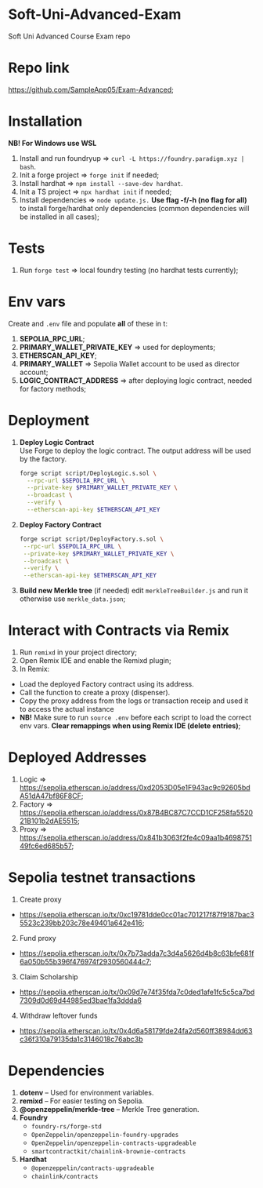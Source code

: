 # Soft-Uni-Advanced-Exam

Soft Uni Advanced Course Exam repo

# Repo link

https://github.com/SampleApp05/Exam-Advanced;

# Installation

**NB! For Windows use WSL**

1. Install and run foundryup => `curl -L https://foundry.paradigm.xyz | bash`.
2. Init a forge project => `forge init` if needed;
3. Install hardhat => `npm install --save-dev hardhat`.
4. Init a TS project => `npx hardhat init` if needed;
5. Install dependencies => `node update.js.` **Use flag -f/-h (no flag for all)** to install forge/hardhat only dependencies (common dependencies will be installed in all cases);

# Tests

1. Run `forge test` => local foundry testing (no hardhat tests currently);

# Env vars

Create and `.env` file and populate **all** of these in t:

1. **SEPOLIA_RPC_URL**;
2. **PRIMARY_WALLET_PRIVATE_KEY** => used for deployments;
3. **ETHERSCAN_API_KEY**;
4. **PRIMARY_WALLET** => Sepolia Wallet account to be used as director account;
5. **LOGIC_CONTRACT_ADDRESS** => after deploying logic contract, needed for factory methods;

# Deployment

1. **Deploy Logic Contract**  
   Use Forge to deploy the logic contract. The output address will be used by the factory.
   ```bash
   forge script script/DeployLogic.s.sol \
     --rpc-url $SEPOLIA_RPC_URL \
     --private-key $PRIMARY_WALLET_PRIVATE_KEY \
     --broadcast \
     --verify \
     --etherscan-api-key $ETHERSCAN_API_KEY
   ```
2. **Deploy Factory Contract**
   ```bash
   forge script script/DeployFactory.s.sol \
    --rpc-url $SEPOLIA_RPC_URL \
    --private-key $PRIMARY_WALLET_PRIVATE_KEY \
    --broadcast \
    --verify \
    --etherscan-api-key $ETHERSCAN_API_KEY
   ```
3. **Build new Merkle tree** (if needed)
   edit `merkleTreeBuilder.js` and run it otherwise use `merkle_data.json`;

# Interact with Contracts via Remix

1. Run `remixd` in your project directory;
2. Open Remix IDE and enable the Remixd plugin;
3. In Remix:

- Load the deployed Factory contract using its address.
- Call the function to create a proxy (dispenser).
- Copy the proxy address from the logs or transaction receip and used it to access the actual instance
- **NB!** Make sure to run `source .env` before each script to load the correct env vars. **Clear remappings when using Remix IDE (delete entries)**;

# Deployed Addresses

1. Logic => https://sepolia.etherscan.io/address/0xd2053D05e1F943ac9c92605bdA51dA47bf86F8CF;
2. Factory => https://sepolia.etherscan.io/address/0x87B4BC87C7CCD1CF258fa552021B101b2dAE5515;
3. Proxy => https://sepolia.etherscan.io/address/0x841b3063f2fe4c09aa1b469875149fc6ed685b57;

# Sepolia testnet transactions

1. Create proxy

- https://sepolia.etherscan.io/tx/0xc19781dde0cc01ac701217f87f9187bac35523c239bb203c78e49401a642e416;

2. Fund proxy

- https://sepolia.etherscan.io/tx/0x7b73adda7c3d4a5626d4b8c63bfe681f6a050b55b396f476974f2930560444c7;

3. Claim Scholarship

- https://sepolia.etherscan.io/tx/0x09d7e74f35fda7c0ded1afe1fc5c5ca7bd7309d0d69d44985ed3bae1fa3ddda6

4. Withdraw leftover funds

- https://sepolia.etherscan.io/tx/0x4d6a58179fde24fa2d560ff38984dd63c36f310a79135da1c3146018c76abc3b

# Dependencies

1. **dotenv** – Used for environment variables.
2. **remixd** – For easier testing on Sepolia.
3. **@openzeppelin/merkle-tree** – Merkle Tree generation.
4. **Foundry**
   - `foundry-rs/forge-std`
   - `OpenZeppelin/openzeppelin-foundry-upgrades`
   - `OpenZeppelin/openzeppelin-contracts-upgradeable`
   - `smartcontractkit/chainlink-brownie-contracts`
5. **Hardhat**
   - `@openzeppelin/contracts-upgradeable`
   - `chainlink/contracts`
